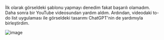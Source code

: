 İlk olarak görseldeki şablonu yapmayı denedim fakat başarılı olamadım. Daha sonra bir YouTube videosundan yardım aldım. Ardından, videodaki to-do list uygulaması ile görseldeki tasarımı ChatGPT'nin de yardımıyla birleştirdim.

![image](https://github.com/user-attachments/assets/12e8c416-7433-4fac-a691-20c7560f5b57)
